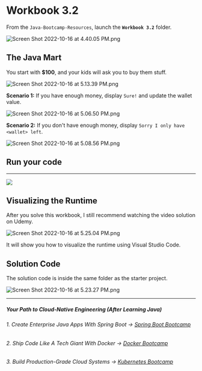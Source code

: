 # Workbook 3.2

From the `Java-Bootcamp-Resources`, launch the **`Workbook 3.2`** folder.

![Screen Shot 2022-10-16 at 4.40.05 PM.png](https://firebasestorage.googleapis.com/v0/b/learnthepart-75aed.appspot.com/o/images%2Fba87e647-3729-4a01-b8c6-1de1d2a34350?alt=media&token=e6bd53f2-a5ad-4a8a-a776-36c17954d35c)

##  The Java Mart

You start with **$100**, and your kids will ask you to buy them stuff.

![Screen Shot 2022-10-16 at 5.13.39 PM.png](https://firebasestorage.googleapis.com/v0/b/learnthepart-75aed.appspot.com/o/images%2Fdf24ae0b-1438-40e8-90e7-02faeacb965b?alt=media&token=8d666128-761f-4c5d-9783-0a8f30929b36)

**Scenario 1:** If you have enough money, display `Sure!` and update the wallet value.

![Screen Shot 2022-10-16 at 5.06.50 PM.png](https://firebasestorage.googleapis.com/v0/b/learnthepart-75aed.appspot.com/o/images%2F27f8cc9a-2a58-4735-aa0e-2d7d9926f754?alt=media&token=a24558b9-9a69-470b-8109-99cbb4003011)

**Scenario 2:** If you don't have enough money, display `Sorry I only have <wallet> left`.

![Screen Shot 2022-10-16 at 5.08.56 PM.png](https://firebasestorage.googleapis.com/v0/b/learnthepart-75aed.appspot.com/o/images%2Fa4ecc375-a09e-4508-b866-6bae97d0ffc4?alt=media&token=5dfd957d-be7f-4d44-a480-99f5430e608a)

## Run your code
--------------

![](https://firebasestorage.googleapis.com/v0/b/learnthepart-75aed.appspot.com/o/images%2F04bf497f-cb68-4d19-aca7-7fe63206e682?alt=media&token=0ba7e1fb-9051-4e47-9c2a-00b2dc58087f)

## Visualizing the Runtime

After you solve this workbook, I still recommend watching the video solution on Udemy.

![Screen Shot 2022-10-16 at 5.25.04 PM.png](https://firebasestorage.googleapis.com/v0/b/learnthepart-75aed.appspot.com/o/images%2Fe4365634-e281-4c97-a966-7fb74cb61afc?alt=media&token=d2337d90-746f-4e74-ad21-aaa0b20b527f)

It will show you how to visualize the runtime using Visual Studio Code.

## Solution Code

The solution code is inside the same folder as the starter project.

![Screen Shot 2022-10-16 at 5.23.27 PM.png](https://firebasestorage.googleapis.com/v0/b/learnthepart-75aed.appspot.com/o/images%2F402a7cc5-0371-4e55-a4a1-4df7acebbd5a?alt=media&token=92220880-cfd0-4d6d-adda-d82d187f2653)

-------
##### Your Path to Cloud-Native Engineering (After Learning Java)
###### 1. Create Enterprise Java Apps With Spring Boot → [Spring Boot Bootcamp](https://www.udemy.com/course/the-complete-spring-boot-development-bootcamp/?couponCode=SPRING_BOOTCAMP)
###### 2. Ship Code Like A Tech Giant With Docker → [Docker Bootcamp](https://www.udemy.com/course/docker-bootcamp-conquer-docker-with-real-world-projects/?couponCode=DOCKER_BOOTCAMP)
###### 3. Build Production-Grade Cloud Systems → [Kubernetes Bootcamp](https://kubernetestraining.io/)